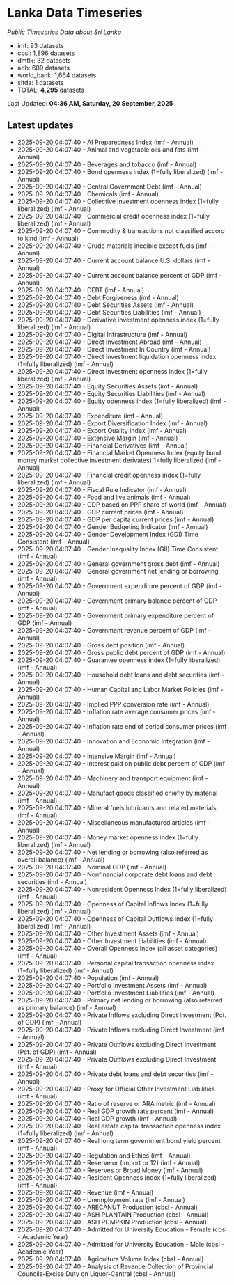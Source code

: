 # Lanka Data Timeseries
*Public Timeseries Data about Sri Lanka*

* imf: 93 datasets
* cbsl: 1,896 datasets
* dmtlk: 32 datasets
* adb: 609 datasets
* world_bank: 1,664 datasets
* sltda: 1 datasets
* TOTAL: **4,295** datasets

Last Updated: **04:36 AM, Saturday, 20 September, 2025**

## Latest updates

* 2025-09-20 04:07:40 - AI Preparedness Index (imf - Annual)
* 2025-09-20 04:07:40 - Animal and vegetable oils and fats (imf - Annual)
* 2025-09-20 04:07:40 - Beverages and tobacco (imf - Annual)
* 2025-09-20 04:07:40 - Bond openness index (1=fully liberalized) (imf - Annual)
* 2025-09-20 04:07:40 - Central Government Debt (imf - Annual)
* 2025-09-20 04:07:40 - Chemicals (imf - Annual)
* 2025-09-20 04:07:40 - Collective investment openness index (1=fully liberalized) (imf - Annual)
* 2025-09-20 04:07:40 - Commercial credit openness index (1=fully liberalized) (imf - Annual)
* 2025-09-20 04:07:40 - Commodity & transactions not classified accord to kind (imf - Annual)
* 2025-09-20 04:07:40 - Crude materials inedible except fuels (imf - Annual)
* 2025-09-20 04:07:40 - Current account balance U.S. dollars (imf - Annual)
* 2025-09-20 04:07:40 - Current account balance percent of GDP (imf - Annual)
* 2025-09-20 04:07:40 - DEBT (imf - Annual)
* 2025-09-20 04:07:40 - Debt Forgiveness (imf - Annual)
* 2025-09-20 04:07:40 - Debt Securities Assets (imf - Annual)
* 2025-09-20 04:07:40 - Debt Securities Liabilities (imf - Annual)
* 2025-09-20 04:07:40 - Derivative investment openness index (1=fully liberalized) (imf - Annual)
* 2025-09-20 04:07:40 - Digital Infrastructure (imf - Annual)
* 2025-09-20 04:07:40 - Direct Investment Abroad (imf - Annual)
* 2025-09-20 04:07:40 - Direct Investment In Country (imf - Annual)
* 2025-09-20 04:07:40 - Direct investment liquidation openness index (1=fully liberalized) (imf - Annual)
* 2025-09-20 04:07:40 - Direct investment openness index (1=fully liberalized) (imf - Annual)
* 2025-09-20 04:07:40 - Equity Securities Assets (imf - Annual)
* 2025-09-20 04:07:40 - Equity Securities Liabilities (imf - Annual)
* 2025-09-20 04:07:40 - Equity openness index (1=fully liberalized) (imf - Annual)
* 2025-09-20 04:07:40 - Expenditure (imf - Annual)
* 2025-09-20 04:07:40 - Export Diversification Index (imf - Annual)
* 2025-09-20 04:07:40 - Export Quality Index (imf - Annual)
* 2025-09-20 04:07:40 - Extensive Margin (imf - Annual)
* 2025-09-20 04:07:40 - Financial Derivatives (imf - Annual)
* 2025-09-20 04:07:40 - Financial Market Openness Index (equity bond money market collective investment derivates) 1=fully liberalized (imf - Annual)
* 2025-09-20 04:07:40 - Financial credit openness index (1=fully liberalized) (imf - Annual)
* 2025-09-20 04:07:40 - Fiscal Rule Indicator (imf - Annual)
* 2025-09-20 04:07:40 - Food and live animals (imf - Annual)
* 2025-09-20 04:07:40 - GDP based on PPP share of world (imf - Annual)
* 2025-09-20 04:07:40 - GDP current prices (imf - Annual)
* 2025-09-20 04:07:40 - GDP per capita current prices (imf - Annual)
* 2025-09-20 04:07:40 - Gender Budgeting Indicator (imf - Annual)
* 2025-09-20 04:07:40 - Gender Development Index (GDI) Time Consistent (imf - Annual)
* 2025-09-20 04:07:40 - Gender Inequality Index (GII) Time Consistent (imf - Annual)
* 2025-09-20 04:07:40 - General government gross debt (imf - Annual)
* 2025-09-20 04:07:40 - General government net lending or borrowing (imf - Annual)
* 2025-09-20 04:07:40 - Government expenditure percent of GDP (imf - Annual)
* 2025-09-20 04:07:40 - Government primary balance percent of GDP (imf - Annual)
* 2025-09-20 04:07:40 - Government primary expenditure percent of GDP (imf - Annual)
* 2025-09-20 04:07:40 - Government revenue percent of GDP (imf - Annual)
* 2025-09-20 04:07:40 - Gross debt position (imf - Annual)
* 2025-09-20 04:07:40 - Gross public debt percent of GDP (imf - Annual)
* 2025-09-20 04:07:40 - Guarantee openness index (1=fully liberalized) (imf - Annual)
* 2025-09-20 04:07:40 - Household debt loans and debt securities (imf - Annual)
* 2025-09-20 04:07:40 - Human Capital and Labor Market Policies (imf - Annual)
* 2025-09-20 04:07:40 - Implied PPP conversion rate (imf - Annual)
* 2025-09-20 04:07:40 - Inflation rate average consumer prices (imf - Annual)
* 2025-09-20 04:07:40 - Inflation rate end of period consumer prices (imf - Annual)
* 2025-09-20 04:07:40 - Innovation and Economic Integration (imf - Annual)
* 2025-09-20 04:07:40 - Intensive Margin (imf - Annual)
* 2025-09-20 04:07:40 - Interest paid on public debt percent of GDP (imf - Annual)
* 2025-09-20 04:07:40 - Machinery and transport equipment (imf - Annual)
* 2025-09-20 04:07:40 - Manufact goods classified chiefly by material (imf - Annual)
* 2025-09-20 04:07:40 - Mineral fuels lubricants and related materials (imf - Annual)
* 2025-09-20 04:07:40 - Miscellaneous manufactured articles (imf - Annual)
* 2025-09-20 04:07:40 - Money market openness index (1=fully liberalized) (imf - Annual)
* 2025-09-20 04:07:40 - Net lending or borrowing (also referred as overall balance) (imf - Annual)
* 2025-09-20 04:07:40 - Nominal GDP (imf - Annual)
* 2025-09-20 04:07:40 - Nonfinancial corporate debt loans and debt securities (imf - Annual)
* 2025-09-20 04:07:40 - Nonresident Openness Index (1=fully liberalized) (imf - Annual)
* 2025-09-20 04:07:40 - Openness of Capital Inflows Index (1=fully liberalized) (imf - Annual)
* 2025-09-20 04:07:40 - Openness of Capital Outflows Index (1=fully liberalized) (imf - Annual)
* 2025-09-20 04:07:40 - Other Investment Assets (imf - Annual)
* 2025-09-20 04:07:40 - Other Investment Liabilities (imf - Annual)
* 2025-09-20 04:07:40 - Overall Openness Index (all asset categories) (imf - Annual)
* 2025-09-20 04:07:40 - Personal capital transaction openness index (1=fully liberalized) (imf - Annual)
* 2025-09-20 04:07:40 - Population (imf - Annual)
* 2025-09-20 04:07:40 - Portfolio Investment Assets (imf - Annual)
* 2025-09-20 04:07:40 - Portfolio Investment Liabilities (imf - Annual)
* 2025-09-20 04:07:40 - Primary net lending or borrowing (also referred as primary balance) (imf - Annual)
* 2025-09-20 04:07:40 - Private Inflows excluding Direct Investment (Pct. of GDP) (imf - Annual)
* 2025-09-20 04:07:40 - Private Inflows excluding Direct Investment (imf - Annual)
* 2025-09-20 04:07:40 - Private Outflows excluding Direct Investment (Pct. of GDP) (imf - Annual)
* 2025-09-20 04:07:40 - Private Outflows excluding Direct Investment (imf - Annual)
* 2025-09-20 04:07:40 - Private debt loans and debt securities (imf - Annual)
* 2025-09-20 04:07:40 - Proxy for Official Other Investment Liabilities (imf - Annual)
* 2025-09-20 04:07:40 - Ratio of reserve or ARA metric (imf - Annual)
* 2025-09-20 04:07:40 - Real GDP growth rate percent (imf - Annual)
* 2025-09-20 04:07:40 - Real GDP growth (imf - Annual)
* 2025-09-20 04:07:40 - Real estate capital transaction openness index (1=fully liberalized) (imf - Annual)
* 2025-09-20 04:07:40 - Real long term government bond yield percent (imf - Annual)
* 2025-09-20 04:07:40 - Regulation and Ethics (imf - Annual)
* 2025-09-20 04:07:40 - Reserve or (Import or 12) (imf - Annual)
* 2025-09-20 04:07:40 - Reserves or Broad Money (imf - Annual)
* 2025-09-20 04:07:40 - Resident Openness Index (1=fully liberalized) (imf - Annual)
* 2025-09-20 04:07:40 - Revenue (imf - Annual)
* 2025-09-20 04:07:40 - Unemployment rate (imf - Annual)
* 2025-09-20 04:07:40 - ARECANUT Production (cbsl - Annual)
* 2025-09-20 04:07:40 - ASH PLANTAIN Production (cbsl - Annual)
* 2025-09-20 04:07:40 - ASH PUMPKIN Production (cbsl - Annual)
* 2025-09-20 04:07:40 - Admitted for University Education - Female (cbsl - Academic Year)
* 2025-09-20 04:07:40 - Admitted for University Education - Male (cbsl - Academic Year)
* 2025-09-20 04:07:40 - Agriculture Volume Index (cbsl - Annual)
* 2025-09-20 04:07:40 - Analysis of Revenue Collection of Provincial Councils-Excise Duty on Liquor-Central (cbsl - Annual)